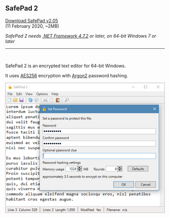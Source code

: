 ## SafePad 2

[Download SafePad v2.05](https://github.com/Arjailer/arjailer.github.io/releases/download/SafePad-2/SafePad.2.Setup.exe)
<br />
(11 February 2020, ~2MB)

_SafePad 2 needs [.NET Framework 4.7.2](https://dotnet.microsoft.com/download/dotnet-framework) or later, on 64-bit Windows 7 or later_

---

<br />

SafePad 2 is an encrypted text editor for 64-bit Windows.

It uses [AES256](https://en.wikipedia.org/wiki/Advanced_Encryption_Standard) encryption with [Argon2](https://en.wikipedia.org/wiki/Argon2) password hashing.

![SafePad 2 screenshot](SafePad2.png)
